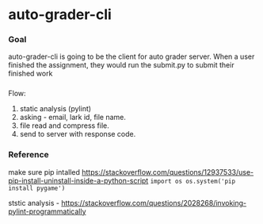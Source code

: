 # auto-grader-cli

### Goal
auto-grader-cli is going to be the client for auto grader server.
When a user finished the assignment, they would run the submit.py to submit their finished work

###
Flow:

1. static analysis (pylint)
2. asking - email, lark id, file name.
3. file read and compress file.
4. send to server with response code.


### Reference
make sure pip intalled
https://stackoverflow.com/questions/12937533/use-pip-install-uninstall-inside-a-python-script
`
import os
os.system('pip install pygame')
`

ststic analysis -
https://stackoverflow.com/questions/2028268/invoking-pylint-programmatically
